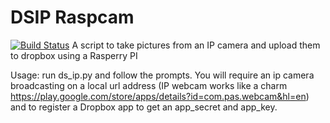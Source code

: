 DSIP Raspcam
===============================
[![Build Status](https://travis-ci.org/elg0nz/dsip_raspcam.png?branch=master)](https://travis-ci.org/elg0nz/dsip_raspcam)
A script to take pictures from an IP camera and upload them to dropbox using a Rasperry PI

Usage: run ds_ip.py and follow the prompts. 
You will require an ip camera broadcasting on a local url address (IP webcam works like a charm https://play.google.com/store/apps/details?id=com.pas.webcam&hl=en)
and to register a Dropbox app to get an app_secret and app_key.
